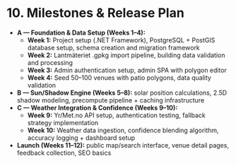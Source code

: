 # 10. Milestones & Release Plan
- **A — Foundation & Data Setup (Weeks 1–4):** 
  - **Week 1:** Project setup (.NET Framework), PostgreSQL + PostGIS database setup, schema creation and migration framework
  - **Week 2:** Lantmäteriet .gpkg import pipeline, building data validation and processing
  - **Week 3:** Admin authentication setup, admin SPA with polygon editor
  - **Week 4:** Seed 50–100 venues with patio polygons, data quality validation
- **B — Sun/Shadow Engine (Weeks 5–8):** solar position calculations, 2.5D shadow modeling, precompute pipeline + caching infrastructure
- **C — Weather Integration & Confidence (Weeks 9–10):** 
  - **Week 9:** Yr/Met.no API setup, authentication testing, fallback strategy implementation
  - **Week 10:** Weather data ingestion, confidence blending algorithm, accuracy logging + dashboard setup
- **Launch (Weeks 11–12):** public map/search interface, venue detail pages, feedback collection, SEO basics

